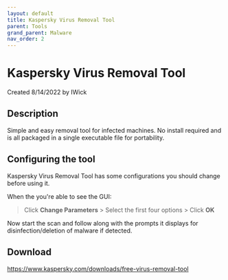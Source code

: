 ```yaml
---
layout: default
title: Kaspersky Virus Removal Tool
parent: Tools
grand_parent: Malware
nav_order: 2
---
```


# Kaspersky Virus Removal Tool
Created 8/14/2022 by IWick

## Description
Simple and easy removal tool for infected machines. No install required and is all packaged in a single executable file for portability.

## Configuring the tool

Kaspersky Virus Removal Tool has some configurations you should change before using it.

When the you're able to see the GUI:

> Click **Change Parameters** > Select the first four options > Click **OK**

Now start the scan and follow along with the prompts it displays for disinfection/deletion of malware if detected.


## Download
https://www.kaspersky.com/downloads/free-virus-removal-tool